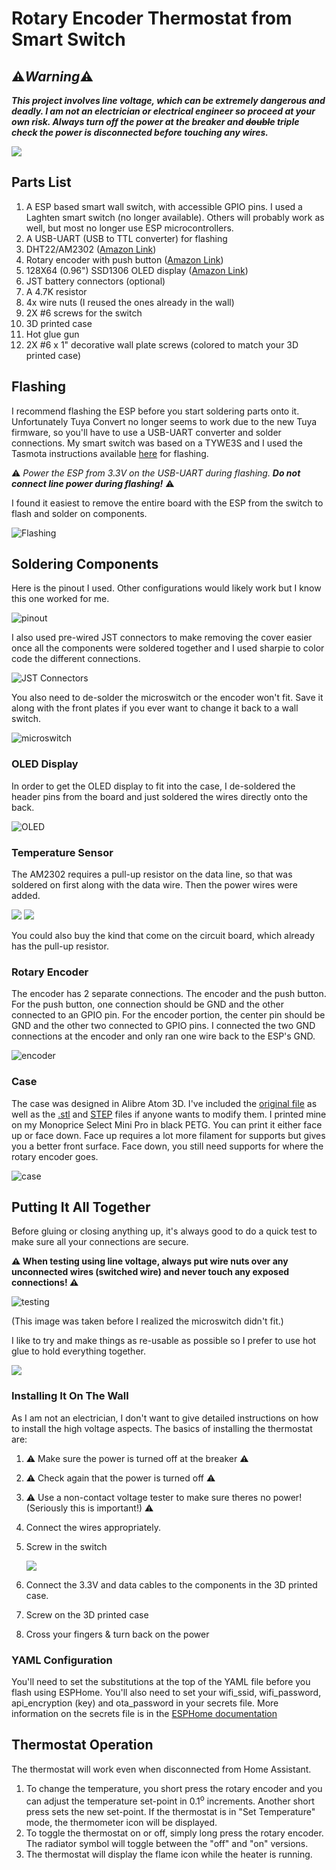 # Rotary Encoder Thermostat from Smart Switch

## :warning:***Warning***:warning: 
***This project involves line voltage, which can be extremely dangerous and deadly.  I am not an electrician or electrical engineer so proceed at your own risk.  Always turn off the power at the breaker and ~~double~~ triple check the power is disconnected before touching any wires.***

![](/rotary-encoder/images/finished_thermostat.jpg)

## Parts List ##
1. A ESP based smart wall switch, with accessible GPIO pins.  I used a Laghten smart switch (no longer available).  Others will probably work as well, but most no longer use ESP microcontrollers.
1. A USB-UART (USB to TTL converter) for flashing 
1. DHT22/AM2302 ([Amazon Link](https://www.amazon.com/gp/product/B01JGNL2LM))
1. Rotary encoder with push button ([Amazon Link](https://www.amazon.com/gp/product/B08728K3YB))
1. 128X64 (0.96") SSD1306 OLED display ([Amazon Link](https://www.amazon.com/PEMENOL-Display-0-96inch-Raspberry-Microcontroller/dp/B07F3KY8NF))
1. JST battery connectors (optional)
1. A 4.7K resistor
1. 4x wire nuts (I reused the ones already in the wall)
1. 2X #6 screws for the switch
1. 3D printed case
1. Hot glue gun
1. 2X #6 x 1" decorative wall plate screws (colored to match your 3D printed case)

## Flashing ##
I recommend flashing the ESP before you start soldering parts onto it.  Unfortunately Tuya Convert no longer seems to work due to the new Tuya firmware, so you'll have to use a USB-UART converter and solder connections.  My smart switch was based on a TYWE3S and I used the Tasmota instructions available [here](https://tasmota.github.io/docs/devices/TYWE3S/) for flashing.

:warning: *Power the ESP from 3.3V on the USB-UART during flashing.* ***Do not connect line power during flashing!*** :warning:

I found it easiest to remove the entire board with the ESP from the switch to flash and solder on components.

![Flashing](/rotary-encoder/images/flashing.jpg)

## Soldering Components
Here is the pinout I used.  Other configurations would likely work but I know this one worked for me.

![pinout](/rotary-encoder/images/thermostat_pinout.jpg)

I also used pre-wired JST connectors to make removing the cover easier once all the components were soldered together and I used sharpie to color code the different connections.

![JST Connectors](/rotary-encoder/images/jst-connectors.jpg)

You also need to de-solder the microswitch or the encoder won't fit.  Save it along with the front plates if you ever want to change it back to a wall switch.

![microswitch](/rotary-encoder/images/microswitch.jpg)

### OLED Display
In order to get the OLED display to fit into the case, I de-soldered the header pins from the board and just soldered the wires directly onto the back.

![OLED](/rotary-encoder/images/oled.jpg)

### Temperature Sensor
The AM2302 requires a pull-up resistor on the data line, so that was soldered on first along with the data wire.  Then the power wires were added.

![](/rotary-encoder/images/am2302-resistor.jpg)
![](/rotary-encoder/images/am2302-final.jpg)

You could also buy the kind that come on the circuit board, which already has the pull-up resistor.

### Rotary Encoder
The encoder has 2 separate connections.  The encoder and the push button.  For the push button, one connection should be GND and the other connected to an GPIO pin.  For the encoder portion, the center pin should be GND and the other two connected to GPIO pins.  I connected the two GND connections at the encoder and only ran one wire back to the ESP's GND.

![encoder](/rotary-encoder/images/encoder.jpg)

### Case
The case was designed in Alibre Atom 3D.  I've included the [original file](/rotary-encoder/thermostat_cover_rotary_encoder.AD_PRT) as well as the [.stl](/rotary-encoder/thermostat_cover.stl) and [STEP](/rotary-encoder/thermostat_cover.stp) files if anyone wants to modify them.  I printed mine on my Monoprice Select Mini Pro in black PETG.  You can print it either face up or face down.  Face up requires a lot more filament for supports but gives you a better front surface.  Face down, you still need supports for where the rotary encoder goes.

![case](/rotary-encoder/images/cad_front.jpg)

## Putting It All Together
Before gluing or closing anything up, it's always good to do a quick test to make sure all your connections are secure.

**:warning: When testing using line voltage, always put wire nuts over any unconnected wires (switched wire) and never touch any exposed connections! :warning:**

![testing](/rotary-encoder/images/testing.jpg)

(This image was taken before I realized the microswitch didn't fit.)

I like to try and make things as re-usable as possible so I prefer to use hot glue to hold everything together.  

![](/rotary-encoder/images/inside-case.jpg)

### Installing It On The Wall
As I am not an electrician, I don't want to give detailed instructions on how to install the high voltage aspects.  The basics of installing the thermostat are:
1. :warning: Make sure the power is turned off at the breaker :warning:
1. :warning: Check again that the power is turned off :warning:
1. :warning: Use a non-contact voltage tester to make sure theres no power! (Seriously this is important!) :warning:
1. Connect the wires appropriately.
1. Screw in the switch

	![](/rotary-encoder/images/thermostat_open.jpg)
1. Connect the 3.3V and data cables to the components in the 3D printed case.
1. Screw on the 3D printed case
1. Cross your fingers & turn back on the power

### YAML Configuration

You'll need to set the substitutions at the top of the YAML file before you flash using ESPHome.  You'll also need to set your wifi_ssid, wifi_password, api_encryption (key) and ota_password in your secrets file.  More information on the secrets file is in the [ESPHome documentation](https://esphome.io/guides/faq.html)

## Thermostat Operation
The thermostat will work even when disconnected from Home Assistant.  
1. To change the temperature, you short press the rotary encoder and you can adjust the temperature set-point in 0.1<sup>o</sup> increments.  Another short press sets the new set-point.  If the thermostat is in "Set Temperature" mode, the thermometer icon will be displayed. 
1. To toggle the thermostat on or off, simply long press the rotary encoder. The radiator symbol will toggle between the "off" and "on" versions.  
1. The thermostat will display the flame icon while the heater is running.
